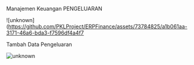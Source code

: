 Manajemen Keuangan PENGELUARAN

![unknown](https://github.com/PKLProject/ERPFinance/assets/73784825/a1b061aa-3171-46a6-bda3-f7596df4a4f7

Tambah Data Pengeluaran

![unknown](https://github.com/PKLProject/ERPFinance/assets/73784825/26718a12-e711-4881-88c2-32c9577d69b4)
